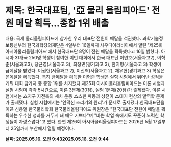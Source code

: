 # **제목: 한국대표팀, '亞 물리 올림피아드' 전원 메달 획득…종합 1위 배출**

  내용: 국제 물리올림피아드에 참가한 우리 대표단 전원이 메달을 석권했다. 과학기술정보통신부와 한국과학창의재단은 4일부터 16일까지 사우디아라비아에서 열린 '제25회 아시아물리올림피아드'에서 한국대표단 8명이 전원 메달을 획득했다고 16일 밝혔다. 아시아 31개국 250명 학생이 참여한 이번 대회에서 한국 대표단 이연호(서울과고2), 이혁준(서울과고3), 장근영(서울과고 3), 최정민(경기과고 3), 한지형(서울과고 3) 학생이 금메달을 받았다. 이권헌(서울과고 2), 이신혁(서울과고 2), 채우현(경기과고 3) 학생은 은메달을 획득했다. 특히 금메달을 획득한 이혁준 학생은 실험 시험에서 뛰어난 성적을 거둬 대회 참가자 중 종합 1위를 차지했다.제25회 아시아물리올림피아드는 이론 시험과 실험 시험이 각각 5시간으로, 이론 3문제(30점), 실험 1문제(20점)가 출제됐다. 이론 시험에서는 △지구 자전축의 세차 운동 △스핀 파동과 상전이 △대기 현상의 열역학 문제가 출제됐다. 실험 시험에서는 '인덕션 조리기의 원리'가 문제로 출제됐다.한국대표단을 이끈 신용일 한국물리학회 한국물리올림피아드 위원장은 "한국대표단 전원이 메달을 획득하는 우수한 성과를 거두게 돼 매우 기쁘다"며 "바쁜 학업 속에서도 꾸준히 노력한 학생들이 자랑스럽다"고 했다. 한편 제26회 아시아물리올림피아드는 2026년 5월 17일부터 25일까지 부산에서 열릴 예정이다.

  **날짜: 2025.05.16. 오전 9:432025.05.16. 오전 9:44**